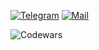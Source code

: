 [![Telegram](https://img.shields.io/badge/Telegram-2CA5E0?style=for-the-badge)](https://t.me/kvrdv)
[![Mail](https://img.shields.io/badge/Gmail-D14836?style=for-the-badge)](mailto:s.kovardaev@gmail.com)

![Codewars](https://www.codewars.com/users/kvrdv/badges/large)
